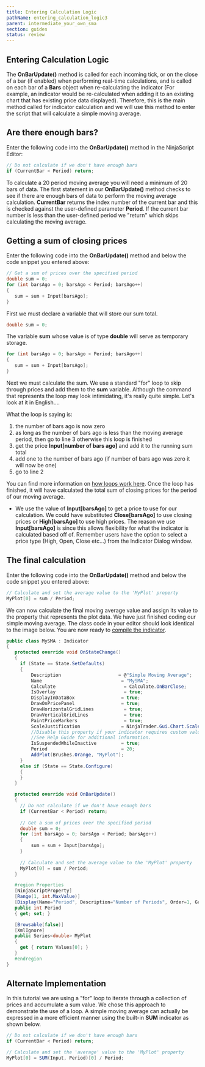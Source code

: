 ```yaml
---
title: Entering Calculation Logic
pathName: entering_calculation_logic3
parent: intermediate_your_own_sma
section: guides
status: review
---
```


## Entering Calculation Logic

The **OnBarUpdate()** method is called for each incoming tick, or on the close of a bar (if enabled) when performing real-time calculations, and is called on each bar of a **Bars** object when re-calculating the indicator (For example, an indicator would be re-calculated when adding it to an existing chart that has existing price data displayed). Therefore, this is the main method called for indicator calculation and we will use this method to enter the script that will calculate a simple moving average.

## Are there enough bars?

Enter the following code into the **OnBarUpdate()** method in the NinjaScript Editor:

```csharp
// Do not calculate if we don't have enough bars 
if (CurrentBar < Period) return;
```

To calculate a 20 period moving average you will need a minimum of 20 bars of data. The first statement in our **OnBarUpdate()** method checks to see if there are enough bars of data to perform the moving average calculation. **CurrentBar** returns the index number of the current bar and this is checked against the user-defined parameter **Period**. If the current bar number is less than the user-defined period we "return" which skips calculating the moving average.

## Getting a sum of closing prices

Enter the following code into the **OnBarUpdate()** method and below the code snippet you entered above:

```csharp
// Get a sum of prices over the specified period
double sum = 0; 
for (int barsAgo = 0; barsAgo < Period; barsAgo++) 
{ 
   sum = sum + Input[barsAgo]; 
}
```

First we must declare a variable that will store our sum total.

```csharp
double sum = 0;
```

The variable **sum** whose value is of type **double** will serve as temporary storage.

```csharp
for (int barsAgo = 0; barsAgo < Period; barsAgo++) 
{ 
   sum = sum + Input[barsAgo]; 
}
```

Next we must calculate the sum. We use a standard "for" loop to skip through prices and add them to the **sum** variable. Although the command that represents the loop may look intimidating, it's really quite simple. Let's look at it in English....

What the loop is saying is:

1. the number of bars ago is now zero
2. as long as the number of bars ago is less than the moving average period, then go to line 3 otherwise this loop is finished
3. get the price **Input[number of bars ago]** and add it to the running sum total
4. add one to the number of bars ago (if number of bars ago was zero it will now be one)
5. go to line 2

You can find more information on [how loops work here](https://docs.microsoft.com/en-us/dotnet/csharp/language-reference/statements/iteration-statements). Once the loop has finished, it will have calculated the total sum of closing prices for the period of our moving average.

* We use the value of **Input[barsAgo]** to get a price to use for our calculation. We could have substituted **Close[barsAgo]** to use closing prices or **High[barsAgo]** to use high prices. The reason we use **Input[barsAgo]** is since this allows flexibility for what the indicator is calculated based off of. Remember users have the option to select a price type (High, Open, Close etc...) from the Indicator Dialog window.

## The final calculation

Enter the following code into the **OnBarUpdate()** method and below the code snippet you entered above:

```csharp
// Calculate and set the average value to the 'MyPlot' property
MyPlot[0] = sum / Period;
```

We can now calculate the final moving average value and assign its value to the property that represents the plot data. We have just finished coding our simple moving average. The class code in your editor should look identical to the image below. You are now ready to [compile the indicator](compiling3).

```csharp
public class MySMA : Indicator
{
   protected override void OnStateChange()
   {
     if (State == State.SetDefaults)
     {
         Description                     = @"Simple Moving Average";
         Name                             = "MySMA";
         Calculate                         = Calculate.OnBarClose;
         IsOverlay                         = true;
         DisplayInDataBox                 = true;
         DrawOnPricePanel                 = true;
         DrawHorizontalGridLines           = true;
         DrawVerticalGridLines             = true;
         PaintPriceMarkers                 = true;
         ScaleJustification               = NinjaTrader.Gui.Chart.ScaleJustification.Right;
         //Disable this property if your indicator requires custom values that cumulate with each new market data event. 
         //See Help Guide for additional information.
         IsSuspendedWhileInactive         = true;
         Period                           = 20;
         AddPlot(Brushes.Orange, "MyPlot");
     }
     else if (State == State.Configure)
     {
     }
   }

   protected override void OnBarUpdate()
   {
     // Do not calculate if we don't have enough bars 
     if (CurrentBar < Period) return;
       
     // Get a sum of prices over the specified period
     double sum = 0; 
     for (int barsAgo = 0; barsAgo < Period; barsAgo++) 
     { 
         sum = sum + Input[barsAgo]; 
     }
       
     // Calculate and set the average value to the 'MyPlot' property
     MyPlot[0] = sum / Period;
   }

   #region Properties
   [NinjaScriptProperty]
   [Range(1, int.MaxValue)]
   [Display(Name="Period", Description="Number of Periods", Order=1, GroupName="Parameters")]
   public int Period
   { get; set; }

   [Browsable(false)]
   [XmlIgnore]
   public Series<double> MyPlot
   {
     get { return Values[0]; }
   }
   #endregion
}
```

## Alternate Implementation

In this tutorial we are using a "for" loop to iterate through a collection of prices and accumulate a sum value. We chose this approach to demonstrate the use of a loop. A simple moving average can actually be expressed in a more efficient manner using the built-in **SUM** indicator as shown below.

```csharp
// Do not calculate if we don't have enough bars
if (CurrentBar < Period) return;

// Calculate and set the 'average' value to the 'MyPlot' property
MyPlot[0] = SUM(Input, Period)[0] / Period;
```
